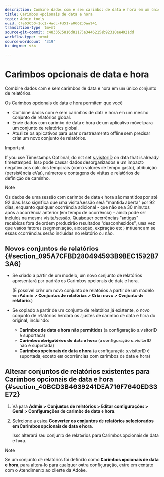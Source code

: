 ```yaml
---
description: Combine dados com e sem carimbos de data e hora em um único conjunto de relatórios.
title: Carimbos opcionais de data e hora
topic: Admin tools
uuid: 0fa63658-1cc2-4adc-8d51-a0662d0aa941
translation-type: tm+mt
source-git-commit: c4833525816d81175a3446215eb92310ee4021dd
workflow-type: tm+mt
source-wordcount: '319'
ht-degree: 95%

---
```



# Carimbos opcionais de data e hora

Combine dados com e sem carimbos de data e hora em um único conjunto de relatórios.

Os Carimbos opcionais de data e hora permitem que você:

* Combine dados com e sem carimbos de data e hora em um mesmo conjunto de relatórios global.
* Envie dados com carimbo de data e hora de um aplicativo móvel para um conjunto de relatórios global.
* Atualize os aplicativos para usar o rastreamento offline sem precisar criar um novo conjunto de relatórios.

>[!IMPORTANT]
>
>If you use Timestamps Optional, do not set [s.visitorID](/help/implement/vars/config-vars/visitorid.md) on data that is already timestamped. Isso pode causar dados desorganizados e um impacto negativo aos cálculos temporais (como valores de tempo gasto), atribuição (persistência eVar), números e contagens de visitas e relatórios de definição de caminho.

>[!NOTE]
>
>Os dados de uma sessão com carimbo de data e hora são mantidos por até 92 dias. Isso significa que uma visita/sessão será &quot;mantida aberta&quot; por 92 dias, enquanto qualquer ocorrência adicional - que não seja 30 minutos após a ocorrência anterior (em tempo de ocorrência) - ainda pode ser incluída na mesma visita/sessão. Quaisquer ocorrências &quot;antigas&quot; recebidas fora de ordem produzirão resultados &quot;desconhecidos&quot;, uma vez que vários fatores (segmentação, alocação, expiração etc.) influenciam se essas ocorrências serão incluídas no relatório ou não.

## Novos conjuntos de relatórios {#section_095A7CFBD280494593B9BEC1592B73A6}

* Se criado a partir de um modelo, um novo conjunto de relatórios apresentará por padrão os Carimbos opcionais de data e hora.

   (É possível criar um novo conjunto de relatórios a partir de um modelo em **Admin > Conjuntos de relatórios > Criar novo > Conjunto de relatório**.)
* Se copiado a partir de um conjunto de relatórios já existente, o novo conjunto de relatórios herdará os ajustes de carimbo de data e hora do original, incluindo:

   * **Carimbos de data e hora não permitidos** (a configuração s.visitorID é suportada)
   * **Carimbos obrigatórios de data e hora** (a configuração s.visitorID não é suportada)
   * **Carimbos opcionais de data e hora** (a configuração s.visitorID é suportada, exceto em ocorrências com carimbos de data e hora)

## Alterar conjuntos de relatórios existentes para Carimbos opcionais de data e hora {#section_40BCD3B4639241DEA716F7640ED33E72}

1. Vá para **Admin > Conjuntos de relatórios > Editar configurações > Geral > Configurações de carimbo de data e hora**.
1. Selecione a caixa **Converter os conjuntos de relatórios selecionados em Carimbos opcionais de data e hora**.

   Isso alterará seu conjunto de relatórios para Carimbos opcionais de data e hora.

>[!NOTE]
>
>Se um conjunto de relatórios foi definido como **Carimbos opcionais de data e hora**, para alterá-lo para qualquer outra configuração, entre em contato com o Atendimento ao cliente da Adobe.

